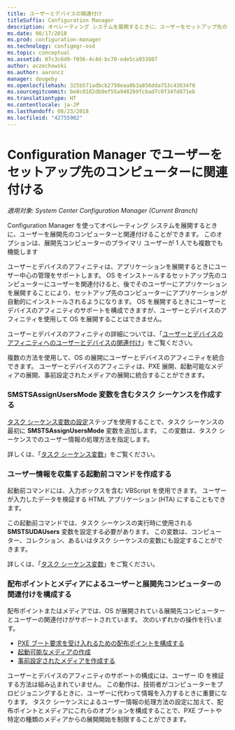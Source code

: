 ```yaml
---
title: ユーザーとデバイスの関連付け
titleSuffix: Configuration Manager
description: オペレーティング システムを展開するときに、ユーザーをセットアップ先のコンピューターと関連付けるように、Configuration Manager を構成します。
ms.date: 08/17/2018
ms.prod: configuration-manager
ms.technology: configmgr-osd
ms.topic: conceptual
ms.assetid: 07c3c6d9-f056-4c4d-bc70-ede5ca933807
author: aczechowski
ms.author: aaroncz
manager: dougeby
ms.openlocfilehash: 325b571adbcb2750eaa0b3a856dda753c43634f0
ms.sourcegitcommit: be8c0182db9ef55a948269fcbad7c0f34fd871eb
ms.translationtype: HT
ms.contentlocale: ja-JP
ms.lasthandoff: 08/23/2018
ms.locfileid: "42755902"
---
```

# <a name="associate-users-with-a-destination-computer-in-configuration-manager"></a>Configuration Manager でユーザーをセットアップ先のコンピューターに関連付ける

*適用対象: System Center Configuration Manager (Current Branch)*

 Configuration Manager を使ってオペレーティング システムを展開するときに、ユーザーを展開先のコンピューターと関連付けることができます。 このオプションは、展開先コンピューターのプライマリ ユーザーが 1 人でも複数でも機能します  

 ユーザーとデバイスのアフィニティは、アプリケーションを展開するときにユーザー中心の管理をサポートします。 OS をインストールするセットアップ先のコンピューターにユーザーを関連付けると、後でそのユーザーにアプリケーションを展開することにより、セットアップ先のコンピューターにアプリケーションが自動的にインストールされるようになります。 OS を展開するときにユーザーとデバイスのアフィニティのサポートを構成できますが、ユーザーとデバイスのアフィニティを使用して OS を展開することはできません。  

 ユーザーとデバイスのアフィニティの詳細については、「[ユーザーとデバイスのアフィニティへのユーザーとデバイスの関連付け](/sccm/apps/deploy-use/link-users-and-devices-with-user-device-affinity)」をご覧ください。  

 複数の方法を使用して、OS の展開にユーザーとデバイスのアフィニティを統合できます。 ユーザーとデバイスのアフィニティは、PXE 展開、起動可能なメディアの展開、事前設定されたメディアの展開に統合することができます。  


### <a name="create-a-task-sequence-that-includes-the-smstsassignusersmode-variable"></a>**SMSTSAssignUsersMode** 変数を含むタスク シーケンスを作成する

 [タスク シーケンス変数の設定](/sccm/osd/understand/task-sequence-steps#BKMK_SetTaskSequenceVariable)ステップを使用することで、タスク シーケンスの最初に **SMSTSAssignUsersMode** 変数を追加します。 この変数は、タスク シーケンスでのユーザー情報の処理方法を指定します。

 詳しくは、「[タスク シーケンス変数](/sccm/osd/understand/task-sequence-variables#SMSTSAssignUsersMode)」をご覧ください。


### <a name="create-a-prestart-command-that-gathers-the-user-information"></a>ユーザー情報を収集する起動前コマンドを作成する

 起動前コマンドには、入力ボックスを含む VBScript を使用できます。 ユーザーが入力したデータを検証する HTML アプリケーション (HTA) にすることもできます。 

 この起動前コマンドでは、タスク シーケンスの実行時に使用される **SMSTSUDAUsers** 変数を設定する必要があります。 この変数は、コンピューター、コレクション、あるいはタスク シーケンスの変数にも設定することができます。

 詳しくは、「[タスク シーケンス変数](/sccm/osd/understand/task-sequence-variables#SMSTSUDAUsers)」をご覧ください。


### <a name="configure-how-distribution-points-and-media-associate-the-user-with-the-destination-computer"></a>配布ポイントとメディアによるユーザーと展開先コンピューターの関連付けを構成する

 配布ポイントまたはメディアでは、OS が展開されている展開先コンピューターとユーザーの関連付けがサポートされています。 次のいずれかの操作を行います。 

 - [PXE ブート要求を受け入れるための配布ポイントを構成する](/sccm/osd/get-started/prepare-site-system-roles-for-operating-system-deployments#BKMK_PXEDistributionPoint)  
 - [起動可能なメディアの作成](/sccm/osd/deploy-use/create-bootable-media)  
 - [事前設定されたメディアを作成する](/sccm/osd/deploy-use/create-prestaged-media)  


 ユーザーとデバイスのアフィニティのサポートの構成には、ユーザー ID を検証する方法は組み込まれていません。 この動作は、技術者がコンピューターをプロビジョニングするときに、ユーザーに代わって情報を入力するときに重要になります。 タスク シーケンスによるユーザー情報の処理方法の設定に加えて、配布ポイントとメディアにこれらのオプションを構成することで、PXE ブートや特定の種類のメディアからの展開開始を制限することができます。
